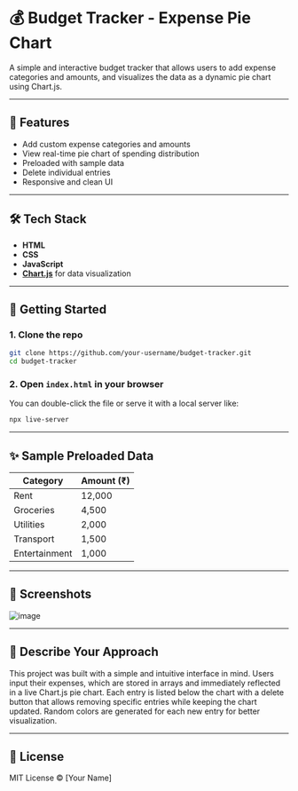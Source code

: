 
# 💰 Budget Tracker - Expense Pie Chart

A simple and interactive budget tracker that allows users to add expense categories and amounts, and visualizes the data as a dynamic pie chart using Chart.js.

---

## 📌 Features

- Add custom expense categories and amounts
- View real-time pie chart of spending distribution
- Preloaded with sample data
- Delete individual entries
- Responsive and clean UI

---

## 🛠️ Tech Stack

- **HTML**
- **CSS**
- **JavaScript**
- **[Chart.js](https://www.chartjs.org/)** for data visualization

---

## 🚀 Getting Started

### 1. Clone the repo
```bash
git clone https://github.com/your-username/budget-tracker.git
cd budget-tracker
````

### 2. Open `index.html` in your browser

You can double-click the file or serve it with a local server like:

```bash
npx live-server
```

---

## ✨ Sample Preloaded Data

| Category      | Amount (₹) |
| ------------- | ---------- |
| Rent          | 12,000     |
| Groceries     | 4,500      |
| Utilities     | 2,000      |
| Transport     | 1,500      |
| Entertainment | 1,000      |

---

## 📸 Screenshots

![image](https://github.com/user-attachments/assets/76e71315-6e58-484a-981d-b17c9626f3de)

---

## 🧠 Describe Your Approach

This project was built with a simple and intuitive interface in mind. Users input their expenses, which are stored in arrays and immediately reflected in a live Chart.js pie chart. Each entry is listed below the chart with a delete button that allows removing specific entries while keeping the chart updated. Random colors are generated for each new entry for better visualization.

---

## 📄 License

MIT License © \[Your Name]


